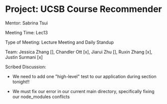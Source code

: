 # Project: UCSB Course Recommender

Mentor: Sabrina Tsui

Meeting Time: Lec13

Type of Meeting: Lecture Meeting and Daily Standup

Team:  Jessica Zhang [], Chandler Ott [x], Jiarui Zhu [], Ruxin Zhang [x], Justin Surmani [x]

Scribed Discussion:

* We need to add one "high-level" test to our application during section tonight!!

* We must fix our error in our current main directory, specifically fixing our node_modules conflicts
